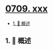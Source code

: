 # [0709. xxx](https://github.com/Tdahuyou/TNotes.leetcode/tree/main/notes/0709.%20xxx)

<!-- region:toc -->

- [1. 📝 概述](#1--概述)

<!-- endregion:toc -->

## 1. 📝 概述
